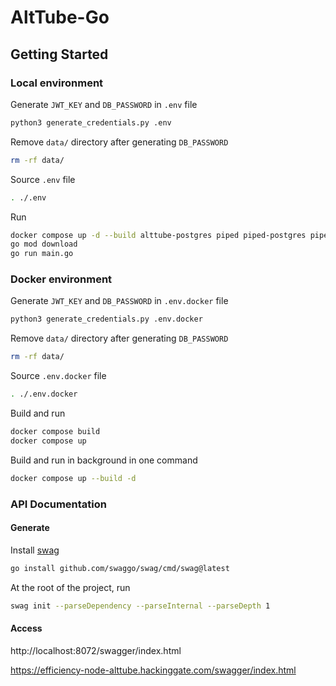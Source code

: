 # AltTube-Go

## Getting Started

### Local environment

Generate `JWT_KEY` and `DB_PASSWORD` in `.env` file

```sh
python3 generate_credentials.py .env
```

Remove `data/` directory after generating `DB_PASSWORD`

```sh
rm -rf data/
```

Source `.env` file

```sh
. ./.env
```

Run

```sh
docker compose up -d --build alttube-postgres piped piped-postgres piped-proxy
go mod download
go run main.go
```

### Docker environment

Generate `JWT_KEY` and `DB_PASSWORD` in `.env.docker` file

```sh
python3 generate_credentials.py .env.docker
```

Remove `data/` directory after generating `DB_PASSWORD`

```sh
rm -rf data/
```

Source `.env.docker` file

```sh
. ./.env.docker
```

Build and run

```sh
docker compose build
docker compose up
```

Build and run in background in one command

```sh
docker compose up --build -d
```

### API Documentation

#### Generate

Install [swag](https://github.com/swaggo/swag)

```sh
go install github.com/swaggo/swag/cmd/swag@latest
```

At the root of the project, run

```sh
swag init --parseDependency --parseInternal --parseDepth 1
```

#### Access

http://localhost:8072/swagger/index.html

https://efficiency-node-alttube.hackinggate.com/swagger/index.html
